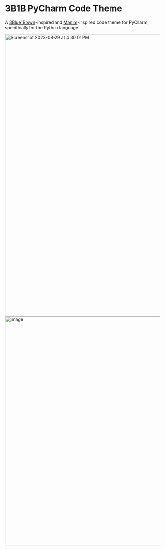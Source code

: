 # 3B1B PyCharm Code Theme

A [3Blue1Brown](https://www.youtube.com/c/3blue1brown)-inspired and [Manim](https://www.manim.community)-inspired code theme for PyCharm, specifically for the Python language. 

<img width="918" alt="Screenshot 2023-08-29 at 4 30 01 PM" src="https://github.com/thomasnield/3b1b_pycharm_theme/assets/7420801/0ce4e476-5b67-4720-a9a0-5c8ed2d4f854">

<img width="745" alt="image" src="https://github.com/thomasnield/3b1b_pycharm_theme/assets/7420801/7aa6da0b-d323-427d-bd9e-0d474a461a20">

